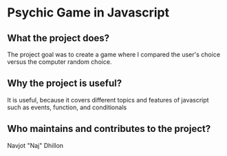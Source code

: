 # Psychic Game in Javascript


## What the project does?

The project goal was to create a game where I compared the user's choice versus the computer random choice.

## Why the project is useful?

It is useful, because it covers different topics and features of javascript such as events, function, and conditionals

## Who maintains and contributes to the project?

Navjot "Naj" Dhillon
